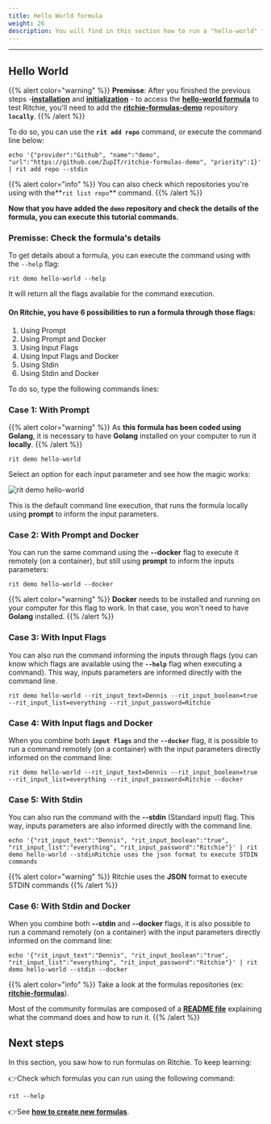 ```yaml
---
title: Hello World formula
weight: 26
description: You will find in this section how to run a "hello-world" formula.
---
```


---

## Hello World

{{% alert color="warning" %}}
**Premisse**: After you finished the previous steps -[**installation**](../../../getting-started/install-cli/) and [**initialization**](../../../getting-started/initialize-cli) - to access the [**hello-world formula**](https://github.com/ZupIT/ritchie-formulas/tree/master/demo/hello-world) to test Ritchie, you'll need to add the [**ritchie-formulas-demo**](https://github.com/ZupIT/ritchie-formulas-demo) repository **`locally`**.
{{% /alert %}}

To do so, you can use the **`rit add repo`** command, or execute the command line below:

```text
echo '{"provider":"Github", "name":"demo", "url":"https://github.com/ZupIT/ritchie-formulas-demo", "priority":1}' | rit add repo --stdin
```

{{% alert color="info" %}}
You can also check which repositories you're using with the**`rit list repo`** command.
{{% /alert %}}

**Now that you have added the `demo` repository and check the details of the formula, you can execute this tutorial commands.**

### **Premisse: Check the formula's details**

To get details about a formula, you can execute the command using with the `--help` flag:

```text
rit demo hello-world --help
```

It will return all the flags available for the command execution.

#### On Ritchie, you have 6 possibilities to run a formula through those flags:

1. Using Prompt
2. Using Prompt and Docker
3. Using Input Flags
4. Using Input Flags and Docker
5. Using Stdin
6. Using Stdin and Docker

To do so, type the following commands lines:

### Case 1: With Prompt

{{% alert color="warning" %}}
As **this formula has been coded using Golang**, it is necessary to have **Golang** installed on your computer to run it **locally**.
{{% /alert %}}

```text
rit demo hello-world
```

Select an option for each input parameter and see how the magic works:

![rit demo hello-world](/large-gif-1054x366-%20%281%29.gif)

This is the default command line execution, that runs the formula locally using **prompt** to inform the input parameters.

### Case 2: With Prompt and Docker

You can run the same command using the **--docker** flag to execute it remotely \(on a container\), but still using **prompt** to inform the inputs parameters:

```text
rit demo hello-world --docker
```

{{% alert color="warning" %}}
**Docker** needs to be installed and running on your computer for this flag to work.
In that case, you won't need to have **Golang** installed.
{{% /alert %}}

### Case 3: With Input Flags

You can also run the command informing the inputs through flags \(you can know which flags are available using the **`--help`** flag when executing a command\). This way, inputs parameters are informed directly with the command line.

```
rit demo hello-world --rit_input_text=Dennis --rit_input_boolean=true --rit_input_list=everything --rit_input_password=Ritchie
```



### Case 4: With Input flags and Docker

When you combine both **`input flags`** and the **`--docker`** flag, it is possible to run a command remotely \(on a container\) with the input parameters directly informed on the command line:

```text
rit demo hello-world --rit_input_text=Dennis --rit_input_boolean=true --rit_input_list=everything --rit_input_password=Ritchie --docker
```

### Case 5: With Stdin

You can also run the command with the **--stdin** \(Standard input\) flag. This way, inputs parameters are also informed directly with the command line.

```
echo '{"rit_input_text":"Dennis", "rit_input_boolean":"true", "rit_input_list":"everything", "rit_input_password":"Ritchie"}' | rit demo hello-world --stdinRitchie uses the json format to execute STDIN commands
```

{{% alert color="warning" %}}
Ritchie uses the **JSON** format to execute STDIN commands
{{% /alert %}}



### Case 6: With Stdin and Docker

When you combine both **--stdin** and **--docker** flags, it is also possible to run a command remotely \(on a container\) with the input parameters directly informed on the command line:

```text
echo '{"rit_input_text":"Dennis", "rit_input_boolean":"true", "rit_input_list":"everything", "rit_input_password":"Ritchie"}' | rit demo hello-world --stdin --docker
```

{{% alert color="info" %}}
Take a look at the formulas repositories \(ex: [**ritchie-formulas**](https://github.com/ZupIT/ritchie-formulas)\).

Most of the community formulas are composed of a [**README file**](https://github.com/ZupIT/ritchie-formulas/tree/master/demo/hello-world) explaining what the command does and how to run it.
{{% /alert %}}

## Next steps

In this section, you saw how to run formulas on Ritchie. To keep learning:

👉Check which formulas you can run using the following command:

```text
rit --help
```

👉See [**how to create new formulas**](../../how-to-create-formulas).
